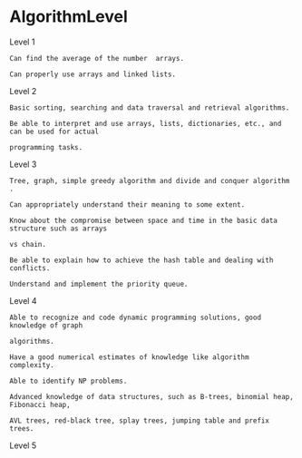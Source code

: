 # AlgorithmLevel



Level 1

	Can find the average of the number  arrays.
	
	Can properly use arrays and linked lists.



Level 2

	Basic sorting, searching and data traversal and retrieval algorithms. 
	
	Be able to interpret and use arrays, lists, dictionaries, etc., and can be used for actual 
	
	programming tasks.



Level 3

	Tree, graph, simple greedy algorithm and divide and conquer algorithm .
	
	Can appropriately understand their meaning to some extent.
	
	Know about the compromise between space and time in the basic data structure such as arrays 
	
	vs chain.
	
	Be able to explain how to achieve the hash table and dealing with conflicts.
	
	Understand and implement the priority queue.



Level 4

	Able to recognize and code dynamic programming solutions, good knowledge of graph 
	
	algorithms.
	
	Have a good numerical estimates of knowledge like algorithm complexity. 
	
	Able to identify NP problems.
	
	Advanced knowledge of data structures, such as B-trees, binomial heap, Fibonacci heap, 
	
	AVL trees, red-black tree, splay trees, jumping table and prefix trees.

Level 5


